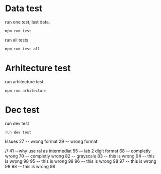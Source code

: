 # Data test 
run one test, last data.

```
npm run test 
```

run all tests
```
npm run test all
```
# Arhitecture test

run arhitecture test
```
npm run arhitecture
```

# Dec test

run dev test
```
run dev test
```

Issues
27 -- wrong format
29 -- wrong format

// 41 --why use ral as intermediat
55 -- lab 2 digit format
68 -- completly wrong
70 -- completly wrong
82 -- grayscale
83 -- this is wrong
94 -- this is wrong 98
95 -- this is wrong 98
96 -- this is wrong 98
97 -- this is wrong 98
98 -- this is wrong 98